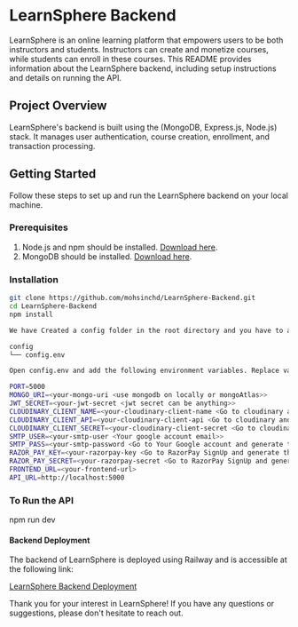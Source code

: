 # LearnSphere Backend

LearnSphere is an online learning platform that empowers users to be both instructors and students. Instructors can create and monetize courses, while students can enroll in these courses. This README provides information about the LearnSphere backend, including setup instructions and details on running the API.

## Project Overview

LearnSphere's backend is built using the (MongoDB, Express.js, Node.js) stack. It manages user authentication, course creation, enrollment, and transaction processing.

## Getting Started

Follow these steps to set up and run the LearnSphere backend on your local machine.

### Prerequisites

1. Node.js and npm should be installed. [Download here](https://nodejs.org/).
2. MongoDB should be installed. [Download here](https://www.mongodb.com/try/download/community).

### Installation

```bash
git clone https://github.com/mohsinchd/LearnSphere-Backend.git
cd LearnSphere-Backend
npm install

We have Created a config folder in the root directory and you have to add a config.env file inside it.

config
└── config.env

Open config.env and add the following environment variables. Replace values with your configurations:

PORT=5000
MONGO_URI=<your-mongo-uri <use mongodb on locally or mongoAtlas>>
JWT_SECRET=<your-jwt-secret <jwt secret can be anything>>
CLOUDINARY_CLIENT_NAME=<your-cloudinary-client-name <Go to cloudinary and get your credentials>>
CLOUDINARY_CLIENT_API=<your-cloudinary-client-api <Go to cloudinary and get your credentials>>
CLOUDINARY_CLIENT_SECRET=<your-cloudinary-client-secret <Go to cloudinary and get your credentials>>
SMTP_USER=<your-smtp-user <Your google account email>>
SMTP_PASS=<your-smtp-password <Go to Your Google account and generate the application password from their and paste it here>>
RAZOR_PAY_KEY=<your-razorpay-key <Go to RazorPay SignUp and generate the credentials from the account settings.>>
RAZOR_PAY_SECRET=<your-razorpay-secret <Go to RazorPay SignUp and generate the credentials from the account settings.>>
FRONTEND_URL=<your-frontend-url>
API_URL=http://localhost:5000
```

### To Run the API

npm run dev

#### Backend Deployment

The backend of LearnSphere is deployed using Railway and is accessible at the following link:

[LearnSphere Backend Deployment](https://LearnSphere-backend-production.up.railway.app/)

Thank you for your interest in LearnSphere! If you have any questions or suggestions, please don't hesitate to reach out.
